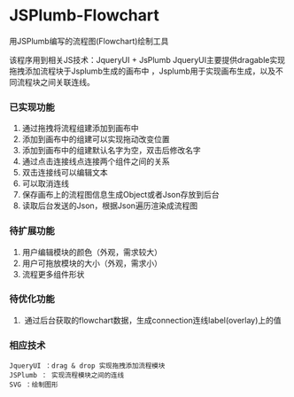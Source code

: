 # JSPlumb-Flowchart
用JSPlumb编写的流程图(Flowchart)绘制工具

该程序用到相关JS技术：JqueryUI + JsPlumb
JqueryUI主要提供dragable实现拖拽添加流程块于Jsplumb生成的画布中 ，Jsplumb用于实现画布生成，以及不同流程块之间关联连线。

### 已实现功能
1.	通过拖拽将流程组建添加到画布中
2.	添加到画布中的组建可以实现拖动改变位置
3.	添加到画布中的组建默认名字为空，双击后修改名字
4.	通过点击连接线点连接两个组件之间的关系
5.	双击连接线可以编辑文本
6.	可以取消连线
7.	保存画布上的流程图信息生成Object或者Json存放到后台
8.	读取后台发送的Json，根据Json遍历渲染成流程图

### 待扩展功能
1.  用户编辑模块的颜色（外观，需求较大）
2.  用户可拖放模块的大小（外观，需求小）
3.  流程更多组件形状

### 待优化功能
1.  通过后台获取的flowchart数据，生成connection连线label(overlay)上的值

### 相应技术
    JqueryUI ：drag & drop 实现拖拽添加流程模块  
    JSPlumb ： 实现流程模块之间的连线
    SVG ：绘制图形
